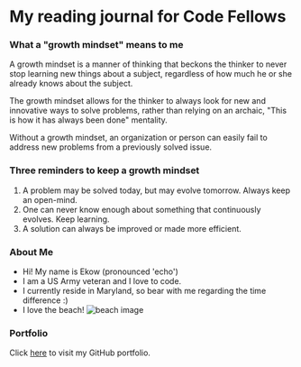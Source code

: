 # My reading journal for Code Fellows

### What a "growth mindset" means to me
A growth mindset is a manner of thinking that beckons the thinker to never stop learning new things about a subject, regardless of how much he or she already knows about the subject.

The growth mindset allows for the thinker to always look for new and innovative ways to solve problems, rather than relying on an archaic, "This is how it has always been done" mentality.

Without a growth mindset, an organization or person can easily fail to address new problems from a previously solved issue.

### Three reminders to keep a growth mindset
1. A problem may be solved today, but may evolve tomorrow. Always keep an open-mind.
2. One can never know enough about something that continuously evolves. Keep learning.
3. A solution can always be improved or made more efficient.

### About Me
* Hi! My name is Ekow (pronounced 'echo')
* I am a US Army veteran and I love to code.
* I currently reside in Maryland, so bear with me regarding the time difference :)
* I love the beach!
![beach image](https://thumbs.dreamstime.com/z/summertime-concept-crossed-legs-beach-as-33585642.jpg?w=992)

### Portfolio
Click [here](https://github.com/ekowyawson) to visit my GitHub portfolio.
